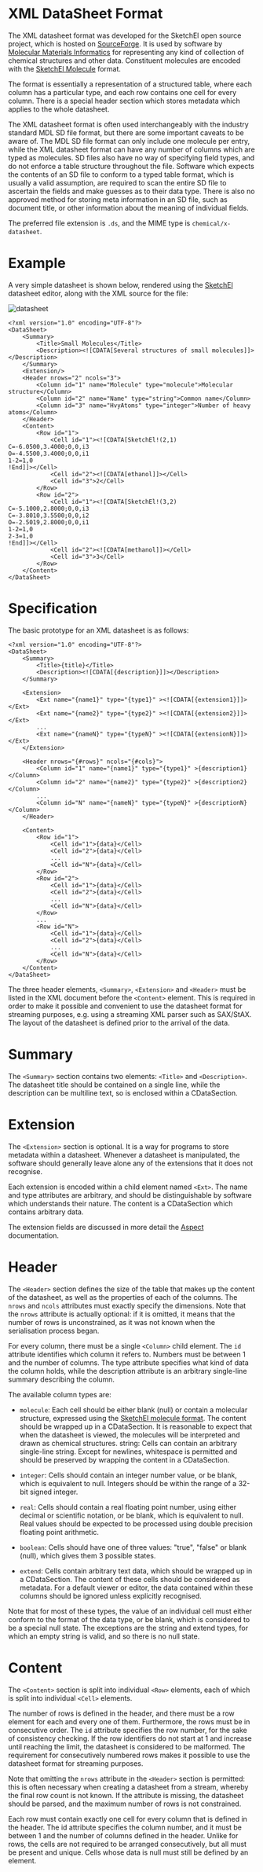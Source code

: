 # XML DataSheet Format

The XML datasheet format was developed for the SketchEl open source project, which is hosted on [SourceForge](http://sketchel.sf.net/). It is used by software by [Molecular Materials Informatics](http://molmatinf.com) for representing any kind of collection of chemical structures and other data. Constituent molecules are encoded with the [SketchEl Molecule](../sketchel/README.md) format.

The format is essentially a representation of a structured table, where each column has a particular type, and each row contains one cell for every column. There is a special header section which stores metadata which applies to the whole datasheet.

The XML datasheet format is often used interchangeably with the industry standard MDL SD file format, but there are some important caveats to be aware of. The MDL SD file format can only include one molecule per entry, while the XML datasheet format can have any number of columns which are typed as molecules. SD files also have no way of specifying field types, and do not enforce a table structure throughout the file. Software which expects the contents of an SD file to conform to a typed table format, which is usually a valid assumption, are required to scan the entire SD file to ascertain the fields and make guesses as to their data type. There is also no approved method for storing meta information in an SD file, such as document title, or other information about the meaning of individual fields.

The preferred file extension is `.ds`, and the MIME type is `chemical/x-datasheet`.

# Example

A very simple datasheet is shown below, rendered using the [SketchEl](http://sketchel.sf.net/) datasheet editor, along with the XML source for the file:

![datasheet](fmtdatasheet_sketchel_ds.png)

```
<?xml version="1.0" encoding="UTF-8"?>
<DataSheet>
    <Summary>
        <Title>Small Molecules</Title>
        <Description><![CDATA[Several structures of small molecules]]></Description>
    </Summary>
    <Extension/>
    <Header nrows="2" ncols="3">
        <Column id="1" name="Molecule" type="molecule">Molecular structure</Column>
        <Column id="2" name="Name" type="string">Common name</Column>
        <Column id="3" name="HvyAtoms" type="integer">Number of heavy atoms</Column>
    </Header>
    <Content>
        <Row id="1">
            <Cell id="1"><![CDATA[SketchEl!(2,1)
C=-6.0500,3.4000;0,0,i3
O=-4.5500,3.4000;0,0,i1
1-2=1,0
!End]]></Cell>
            <Cell id="2"><![CDATA[ethanol]]></Cell>
            <Cell id="3">2</Cell>
        </Row>
        <Row id="2">
            <Cell id="1"><![CDATA[SketchEl!(3,2)
C=-5.1000,2.8000;0,0,i3
C=-3.8010,3.5500;0,0,i2
O=-2.5019,2.8000;0,0,i1
1-2=1,0
2-3=1,0
!End]]></Cell>
            <Cell id="2"><![CDATA[methanol]]></Cell>
            <Cell id="3">3</Cell>
        </Row>
    </Content>
</DataSheet>
```

# Specification

The basic prototype for an XML datasheet is as follows:

```
<?xml version="1.0" encoding="UTF-8"?>
<DataSheet>
    <Summary>
        <Title>{title}</Title>
        <Description><![CDATA[{description}]]></Description>
    </Summary>

    <Extension>
        <Ext name="{name1}" type="{type1}" ><![CDATA[{extension1}]]></Ext>
        <Ext name="{name2}" type="{type2}" ><![CDATA[{extension2}]]></Ext>
        ...
        <Ext name="{nameN}" type="{typeN}" ><![CDATA[{extensionN}]]></Ext>
    </Extension>

    <Header nrows="{#rows}" ncols="{#cols}">
        <Column id="1" name="{name1}" type="{type1}" >{description1}</Column>
        <Column id="2" name="{name2}" type="{type2}" >{description2}</Column>
        ...
        <Column id="N" name="{nameN}" type="{typeN}" >{descriptionN}</Column>
    </Header>

    <Content>
        <Row id="1">
            <Cell id="1">{data}</Cell>
            <Cell id="2">{data}</Cell>
            ...
            <Cell id="N">{data}</Cell>
        </Row>
        <Row id="2">
            <Cell id="1">{data}</Cell>
            <Cell id="2">{data}</Cell>
            ...
            <Cell id="N">{data}</Cell>
        </Row>
        ...
        <Row id="N">
            <Cell id="1">{data}</Cell>
            <Cell id="2">{data}</Cell>
            ...
            <Cell id="N">{data}</Cell>
        </Row>
    </Content>
</DataSheet>
```

The three header elements, `<Summary>`, `<Extension>` and `<Header>` must be listed in the XML document before the `<Content>` element. This is required in order to make it possible and convenient to use the datasheet format for streaming purposes, e.g. using a streaming XML parser such as SAX/StAX. The layout of the datasheet is defined prior to the arrival of the data.

# Summary

The `<Summary>` section contains two elements: `<Title>` and `<Description>`. The datasheet title should be contained on a single line, while the description can be multiline text, so is enclosed within a CDataSection.

# Extension

The `<Extension>` section is optional. It is a way for programs to store metadata within a datasheet. Whenever a datasheet is manipulated, the software should generally leave alone any of the extensions that it does not recognise.

Each extension is encoded within a child element named `<Ext>`. The name and type attributes are arbitrary, and should be distinguishable by software which understands their nature. The content is a CDataSection which contains arbitrary data.

The extension fields are discussed in more detail the [Aspect](../aspect/README.md) documentation.

# Header

The `<Header>` section defines the size of the table that makes up the content of the datasheet, as well as the properties of each of the columns. The `nrows` and `ncols` attributes must exactly specify the dimensions. Note that the `nrows` attribute is actually optional: if it is omitted, it means that the number of rows is unconstrained, as it was not known when the serialisation process began.

For every column, there must be a single `<Column>` child element. The `id` attribute identifies which column it refers to. Numbers must be between 1 and the number of columns. The type attribute specifies what kind of data the column holds, while the description attribute is an arbitrary single-line summary describing the column.

The available column types are:

* `molecule`: Each cell should be either blank (null) or contain a molecular structure, expressed using the [SketchEl molecule format](../sketchel/README.md). The content should be wrapped up in a CDataSection. It is reasonable to expect that when the datasheet is viewed, the molecules will be interpreted and drawn as chemical structures.
string: Cells can contain an arbitrary single-line string. Except for newlines, whitespace is permitted and should be preserved by wrapping the content in a CDataSection.

* `integer`: Cells should contain an integer number value, or be blank, which is equivalent to null. Integers should be within the range of a 32-bit signed integer.

* `real`: Cells should contain a real floating point number, using either decimal or scientific notation, or be blank, which is equivalent to null. Real values should be expected to be processed using double precision floating point arithmetic.

* `boolean`: Cells should have one of three values: "true", "false" or blank (null), which gives them 3 possible states.

* `extend`: Cells contain arbitrary text data, which should be wrapped up in a CDataSection. The content of these cells should be considered as metadata. For a default viewer or editor, the data contained within these columns should be ignored unless explicitly recognised.

Note that for most of these types, the value of an individual cell must either conform to the format of the data type, or be blank, which is considered to be a special null state. The exceptions are the string and extend types, for which an empty string is valid, and so there is no null state.

# Content

The `<Content>` section is split into individual `<Row>` elements, each of which is split into individual `<Cell>` elements.

The number of rows is defined in the header, and there must be a row element for each and every one of them. Furthermore, the rows must be in consecutive order. The `id` attribute specifies the row number, for the sake of consistency checking. If the row identifiers do not start at 1 and increase until reaching the limit, the datasheet is considered to be malformed. The requirement for consecutively numbered rows makes it possible to use the datasheet format for streaming purposes.

Note that omitting the `nrows` attribute in the `<Header>` section is permitted: this is often necessary when creating a datasheet from a stream, whereby the final row count is not known. If the attribute is missing, the datasheet should be parsed, and the maximum number of rows is not constrained.

Each row must contain exactly one cell for every column that is defined in the header. The id attribute specifies the column number, and it must be between 1 and the number of columns defined in the header. Unlike for rows, the cells are not required to be arranged consecutively, but all must be present and unique. Cells whose data is null must still be defined by an element.